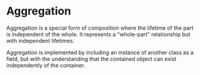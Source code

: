 # Aggregation

Aggregation is a special form of composition where the lifetime of the part is independent of the whole. It represents a "whole-part" relationship but with independent lifetimes.

Aggregation is implemented by including an instance of another class as a field, but with the understanding that the contained object can exist independently of the container.

